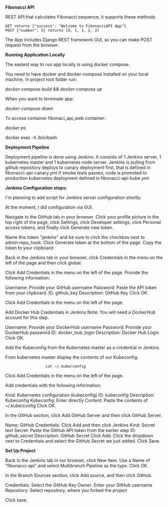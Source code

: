 **Fibonacci API**

REST API that calculates Fibonacci sequence, it supports these
methods:

    GET returns {"success": "Welcome to FibonacciAPI App"}
    POST {"number": 5} returns [0, 1, 1, 2, 3]
    
The App includes Django REST framework GUI, so you can make POST request from the browser.
    
**Running Application Locally**
    
The easiest way to run app locally is using docker compose.

You need to have docker and docker-compose installed on your 
local machine. In project root folder run:

_docker-compose build && docker-compose up_

When you want to terminate app:

_docker-compose down_

To access container fibonaci_api_web container:

_docker ps_

docker exec -ti <CONTAINER ID> /bin/bash

**Deployment Pipeline**

Deployment pipeline is done using Jenkins. It consists of  1 Jenkins server,
1 kubernetes master and 1 kubernetes node server. Jenkins is pulling from
github repository deploys to canary deployment first, that is defined in 
fibonacci-api-canary.yml if smoke tests passes, code is promoted to production 
kubernetes deployment defined in fibonacci-api-kube.yml

**Jenkins Configuration steps:**

I'm planning to add script for Jenkins server configuration shortly.

At the moment, I did configuration via GUI.

Navigate to the GitHub tab in your browser. Click your profile picture in the top right of the page, 
click Settings, click Developer settings, click Personal access tokens, and finally click Generate new token.

Name this token "jenkins" and be sure to click the checkbox next to admin:repo_hook. Click Generate token at the bottom 
of the page. Copy the token to your clipboard.

Back in the Jenkins tab in your browser, click Credentials in the menu on the left of the page and then click global. 

Click Add Credentials in the menu on the left of the page. 
Provide the following information:

Username: Provide your GitHub username
Password: Paste the API token from your clipboard.
ID: github_key
Description: GitHub Key
Click OK.

Click Add Credentials in the menu on the left of the page.

Add Docker Hub Credentials in Jenkins
Note: You will need a DockerHub account for this step.

Username: Provide your DockerHub username
Password: Provide your DuckerHub password
ID: docker_hub_login
Description: Docker Hub Login
Click OK.

Add the Kubeconfig from the Kubernetes master as a credential in Jenkins.

From kubernetes master display the contents of our Kubeconfig:
                      
                      cat ~/.kube/config
                      
Click Add Credentials in the menu on the left of the page.

Add credentials with the following information:

Kind: Kubernetes configuration (kubeconfig)
ID: kubeconfig
Description: Kubeconfig
Kubeconfig: Enter directly
Content: Paste the contents of ~/.kube/config
Click OK.

In the GitHub section, click Add GitHub Server and then click 
GitHub Server.

Name: GitHub
Credentials: Click Add and then click Jenkins
Kind: Secret text
Secret: Paste the GitHub API token from the earlier step
ID: github_secret
Description: GitHub Secret
Click Add. Click the dropdown next to Credentials and select the 
GitHub Secret we just added. Click Save.

**Set Up Project**

Back in the Jenkins tab in our browser, click New Item. Use a Name of "fibonacci-api" and select 
Multibranch Pipeline as the type. Click OK.

In the Branch Sources section, click Add source, and then click GitHub.

Credentials: Select the GitHub Key
Owner: Enter your GitHub username
Repository: Select repository, where you forked the project

Click save.
